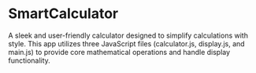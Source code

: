 # SmartCalculator

A sleek and user-friendly calculator designed to simplify calculations with style. This app utilizes three JavaScript files (calculator.js, display.js, and main.js) to provide core mathematical operations and handle display functionality. 
